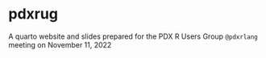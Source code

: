 # pdxrug

A quarto website and slides prepared for the PDX R Users Group `@pdxrlang` meeting on November 11, 2022